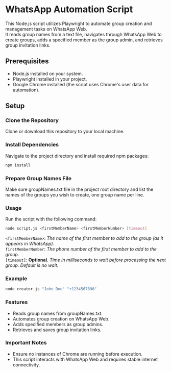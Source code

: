 # WhatsApp Automation Script

This Node.js script utilizes Playwright to automate group creation and management tasks on WhatsApp Web.  
It reads group names from a text file, navigates through WhatsApp Web to create groups, adds a specified member as the group admin, and retrieves group invitation links.

## Prerequisites

- Node.js installed on your system.
- Playwright installed in your project.
- Google Chrome installed (the script uses Chrome's user data for automation).

## Setup

### Clone the Repository
Clone or download this repository to your local machine.

### Install Dependencies
Navigate to the project directory and install required npm packages:

```bash
npm install
```

### Prepare Group Names File
Make sure groupNames.txt file in the project root directory and list the names of the groups you wish to create, one group name per line.

### Usage
Run the script with the following command:

```bash
node script.js <firstMemberName> <firstMemberNumber> [timeout]
```

`<firstMemberName>`: *The name of the first member to add to the group (as it appears in WhatsApp).*  
`firstMemberNumber`: *The phone number of the first member to add to the group.*  
`[timeout]`: **Optional.** *Time in milliseconds to wait before processing the next group. Default is no wait.*  

### Example
```bash
node creator.js "John Doe" "+1234567890"
```

### Features
* Reads group names from groupNames.txt.  
* Automates group creation on WhatsApp Web.  
* Adds specified members as group admins.  
* Retrieves and saves group invitation links.  

### Important Notes
* Ensure no instances of Chrome are running before execution.  
* This script interacts with WhatsApp Web and requires stable internet connectivity.  
